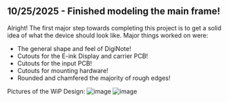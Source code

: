 <!--
  ===================    !!READ THIS NOTICE!!   ====================
  DO NOT edit this file manually. Your changes WILL BE OVERWRITTEN!
  This journal is auto generated and updated by Hack Club Blueprint.
  To edit this file, please edit your journal entries on Blueprint.
  ==================================================================
-->

## 10/25/2025 - Finished modeling the main frame!   

Alright! The first major step towards completing this project is to get a solid idea of what the device should look like. Major things worked on were:

- The general shape and feel of DigiNote!
- Cutouts for the E-ink Display and carrier PCB!
- Cutouts for the input PCB!
- Cutouts for mounting hardware!
- Rounded and chamfered the majority of rough edges!

Pictures of the WiP Design:
![image](https://blueprint.hackclub.com/user-attachments/blobs/proxy/eyJfcmFpbHMiOnsiZGF0YSI6NTUwMCwicHVyIjoiYmxvYl9pZCJ9fQ==--4b64e9dcdc3b8b7bf18d4ecb0e3ae82ecc1fceb5/image.png)
![image](https://blueprint.hackclub.com/user-attachments/blobs/proxy/eyJfcmFpbHMiOnsiZGF0YSI6NTUwMywicHVyIjoiYmxvYl9pZCJ9fQ==--8309dfabb94a71577108cc36251f4de73a2b555e/image.png)

  

